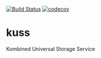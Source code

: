 
[![Build Status](https://travis-ci.org/influentialpublishers/kuss.svg?branch=master)](https://travis-ci.org/influentialpublishers/kuss)
[![codecov](https://codecov.io/gh/influentialpublishers/kuss/branch/master/graph/badge.svg)](https://codecov.io/gh/influentialpublishers/kuss)


# kuss
Kombined Universal Storage Service
